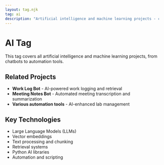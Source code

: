 ```yaml
---
layout: tag.njk
tag: ai
description: "Artificial intelligence and machine learning projects - chatbots, automation, and intelligent systems"
---
```


# AI Tag

This tag covers all artificial intelligence and machine learning projects, from chatbots to automation tools.

## Related Projects

- **Work Log Bot** - AI-powered work logging and retrieval
- **Meeting Notes Bot** - Automated meeting transcription and summarization
- **Various automation tools** - AI-enhanced lab management

## Key Technologies

- Large Language Models (LLMs)
- Vector embeddings
- Text processing and chunking
- Retrieval systems
- Python AI libraries
- Automation and scripting
